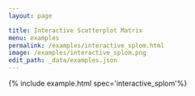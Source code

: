 ```yaml
---
layout: page

title: Interactive Scatterplot Matrix
menu: examples
permalink: /examples/interactive_splom.html
image: /examples/interactive_splom.png
edit_path: _data/examples.json
---
```




{% include example.html spec='interactive_splom'%}
